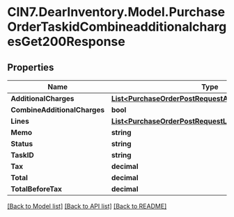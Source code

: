 # CIN7.DearInventory.Model.PurchaseOrderTaskidCombineadditionalchargesGet200Response

## Properties

| Name                         | Type                                                                                                                | Description | Notes      |
| ---------------------------- | ------------------------------------------------------------------------------------------------------------------- | ----------- | ---------- |
| **AdditionalCharges**        | [**List&lt;PurchaseOrderPostRequestAdditionalChargesInner&gt;**](PurchaseOrderPostRequestAdditionalChargesInner.md) |             | [optional] |
| **CombineAdditionalCharges** | **bool**                                                                                                            |             | [optional] |
| **Lines**                    | [**List&lt;PurchaseOrderPostRequestLinesInner&gt;**](PurchaseOrderPostRequestLinesInner.md)                         |             | [optional] |
| **Memo**                     | **string**                                                                                                          |             | [optional] |
| **Status**                   | **string**                                                                                                          |             | [optional] |
| **TaskID**                   | **string**                                                                                                          |             | [optional] |
| **Tax**                      | **decimal**                                                                                                         |             | [optional] |
| **Total**                    | **decimal**                                                                                                         |             | [optional] |
| **TotalBeforeTax**           | **decimal**                                                                                                         |             | [optional] |

[[Back to Model list]](../README.md#documentation-for-models) [[Back to API list]](../README.md#documentation-for-api-endpoints) [[Back to README]](../README.md)
